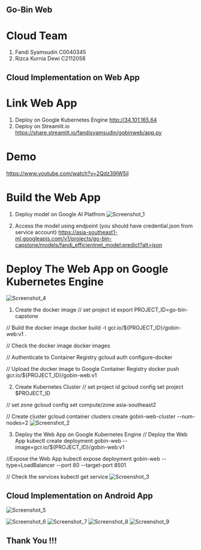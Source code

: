## Go-Bin Web
# Cloud Team
1. Fandi Syamsudin C0040345
2. Rizca Kurnia Dewi C2112058

## Cloud Implementation on Web App
# Link Web App
1. Deploy on Google Kubernetes Engine http://34.101.165.64
2. Deploy on Streamlit.io https://share.streamlit.io/fandisyamsudin/gobinweb/app.py

# Demo 
https://www.youtube.com/watch?v=2Qdz39IW5iI

#  Build the Web App
1. Deploy model on Google AI Platfrom
![Screenshot_1](https://user-images.githubusercontent.com/54672242/121008582-585a6e80-c7bd-11eb-8063-b848ed1d1f78.jpg)

2. Access the model using endpoint (you should have credential.json from service account)
https://asia-southeast1-ml.googleapis.com/v1/projects/go-bin-capstone/models/fandi_efficientnet_model:predict?alt=json

# Deploy The Web App on Google Kubernetes Engine
![Screenshot_4](https://user-images.githubusercontent.com/54672242/121013509-1af8df80-c7c3-11eb-953a-f14ae63dc8ac.jpg)

1. Create the docker image
// set project id
export PROJECT_ID=go-bin-capstone

// Build the docker image
docker build -t gcr.io/${PROJECT_ID}/gobin-web:v1 .

// Check the docker image
docker images

// Authenticate to Container Registry
gcloud auth configure-docker

// Upload the docker image to Google Container Registry
docker push gcr.io/${PROJECT_ID}/gobin-web:v1

2. Create Kubernetes Cluster
// set project id
gcloud config set project $PROJECT_ID 

// set zone
gcloud config set compute/zone asia-southeast2

// Create cluster
gcloud container clusters create gobin-web-cluster --num-nodes=2
![Screenshot_2](https://user-images.githubusercontent.com/54672242/121010756-00713700-c7c0-11eb-8918-7064ef46b611.jpg)

3. Deploy the Web App on Google Kubernetes Engine
// Deploy the Web App
kubectl create deployment gobin-web --image=gcr.io/${PROJECT_ID}/gobin-web:v1

//Expose the Web App
kubectl expose deployment gobin-web --type=LoadBalancer --port 80 --target-port 8501

// Check the services
kubectl get service
![Screenshot_3](https://user-images.githubusercontent.com/54672242/121011270-9f962e80-c7c0-11eb-974d-d3cdd17733c9.jpg)

## Cloud Implementation on Android App
![Screenshot_5](https://user-images.githubusercontent.com/54672242/121013869-9490cd80-c7c3-11eb-89c0-5afe09dd1152.jpg)

![Screenshot_6](https://user-images.githubusercontent.com/54672242/121014314-0a953480-c7c4-11eb-9894-9f0e2a548d92.jpg)
![Screenshot_7](https://user-images.githubusercontent.com/54672242/121014326-0cf78e80-c7c4-11eb-8da8-bf60ceed3917.jpg)
![Screenshot_8](https://user-images.githubusercontent.com/54672242/121014327-0d902500-c7c4-11eb-8cf9-a8477c40df20.jpg)
![Screenshot_9](https://user-images.githubusercontent.com/54672242/121014329-0e28bb80-c7c4-11eb-9e7e-e91ee1925380.jpg)

## Thank You !!!